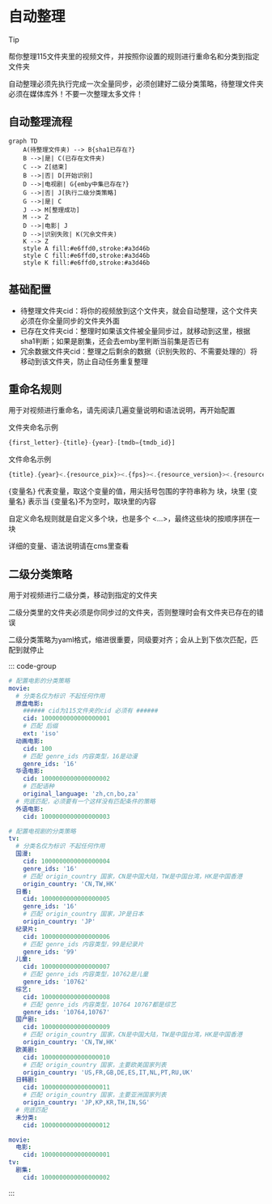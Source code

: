 # 自动整理

> [!TIP]
> 帮你整理115文件夹里的视频文件，并按照你设置的规则进行重命名和分类到指定文件夹

自动整理必须先执行完成一次全量同步，必须创建好二级分类策略，待整理文件夹必须在媒体库外！不要一次整理太多文件！

## 自动整理流程

```mermaid
graph TD
    A(待整理文件夹) --> B{sha1已存在?}
    B -->|是| C(已存在文件夹)
    C --> Z[结束]
    B -->|否| D[开始识别]
    D -->|电视剧| G{emby中集已存在?}
    G -->|否| J[执行二级分类策略]
    G -->|是| C
    J --> M[整理成功]
    M --> Z
    D -->|电影| J
    D -->|识别失败| K(冗余文件夹)
    K --> Z
    style A fill:#e6ffd0,stroke:#a3d46b
    style C fill:#e6ffd0,stroke:#a3d46b
    style K fill:#e6ffd0,stroke:#a3d46b
```

## 基础配置

+ 待整理文件夹cid：将你的视频放到这个文件夹，就会自动整理，这个文件夹必须在你全量同步的文件夹外面
+ 已存在文件夹cid：整理时如果该文件被全量同步过，就移动到这里，根据sha1判断；如果是剧集，还会去emby里判断当前集是否已有
+ 冗余数据文件夹cid：整理之后剩余的数据（识别失败的、不需要处理的）将移动到该文件夹，防止自动任务重复整理


## 重命名规则

用于对视频进行重命名，请先阅读几遍变量说明和语法说明，再开始配置


文件夹命名示例
```js
{first_letter}-{title}-{year}-[tmdb={tmdb_id}]
```

文件命名示例
```js
{title}.{year}<.{resource_pix}><.{fps}><.{resource_version}><.{resource_source}><.{resource_type}><.{resource_effect}><.{video_encode}><.{audio_encode}><-{resource_team}>
```
{变量名} 代表变量，取这个变量的值，用尖括号包围的字符串称为 块，块里 {变量名} 表示当 {变量名}不为空时，取块里的内容

自定义命名规则就是自定义多个块，也是多个 <...>，最终这些块的按顺序拼在一块

详细的变量、语法说明请在cms里查看

## 二级分类策略

用于对视频进行二级分类，移动到指定的文件夹

二级分类里的文件夹必须是你同步过的文件夹，否则整理时会有文件夹已存在的错误

二级分类策略为yaml格式，缩进很重要，同级要对齐；会从上到下依次匹配，匹配到就停止

::: code-group

```yaml [复杂的二级分类策略]
# 配置电影的分类策略
movie:
  # 分类名仅为标识 不起任何作用
  原盘电影:
    ###### cid为115文件夹的cid 必须有 ######
    cid: 1000000000000000001
    # 匹配 后缀
    ext: 'iso'
  动画电影:
    cid: 100
    # 匹配 genre_ids 内容类型，16是动漫
    genre_ids: '16'
  华语电影:
    cid: 1000000000000000002
    # 匹配语种
    original_language: 'zh,cn,bo,za'
  # 兜底匹配，必须要有一个这样没有匹配条件的策略
  外语电影:
    cid: 1000000000000000003

# 配置电视剧的分类策略
tv:
  # 分类名仅为标识 不起任何作用
  国漫:
    cid: 1000000000000000004
    genre_ids: '16'
    # 匹配 origin_country 国家，CN是中国大陆，TW是中国台湾，HK是中国香港
    origin_country: 'CN,TW,HK'
  日番:
    cid: 1000000000000000005
    genre_ids: '16'
    # 匹配 origin_country 国家，JP是日本
    origin_country: 'JP'
  纪录片:
    cid: 1000000000000000006
    # 匹配 genre_ids 内容类型，99是纪录片
    genre_ids: '99'
  儿童:
    cid: 1000000000000000007
    # 匹配 genre_ids 内容类型，10762是儿童
    genre_ids: '10762'
  综艺:
    cid: 1000000000000000008
    # 匹配 genre_ids 内容类型，10764 10767都是综艺
    genre_ids: '10764,10767'
  国产剧:
    cid: 1000000000000000009
    # 匹配 origin_country 国家，CN是中国大陆，TW是中国台湾，HK是中国香港
    origin_country: 'CN,TW,HK'
  欧美剧:
    cid: 1000000000000000010
    # 匹配 origin_country 国家，主要欧美国家列表
    origin_country: 'US,FR,GB,DE,ES,IT,NL,PT,RU,UK'
  日韩剧:
    cid: 1000000000000000011
    # 匹配 origin_country 国家，主要亚洲国家列表
    origin_country: 'JP,KP,KR,TH,IN,SG'
  # 兜底匹配
  未分类:
    cid: 1000000000000000012
```

```yaml [简单的二级分类策略]
movie:
  电影:
    cid: 1000000000000000001
tv:
  剧集:
    cid: 1000000000000000002
```

:::
